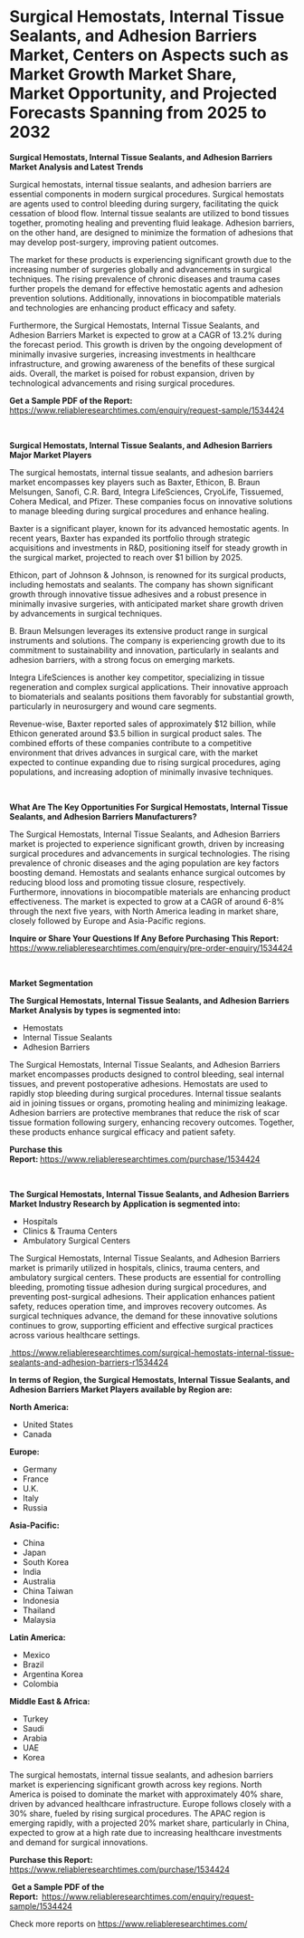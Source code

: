 <p><h1>Surgical Hemostats, Internal Tissue Sealants, and Adhesion Barriers Market, Centers on Aspects such as Market Growth Market Share, Market Opportunity, and Projected Forecasts Spanning from 2025 to 2032</h1></p><p><strong>Surgical Hemostats, Internal Tissue Sealants, and Adhesion Barriers Market Analysis and Latest Trends</strong></p>
<p><p>Surgical hemostats, internal tissue sealants, and adhesion barriers are essential components in modern surgical procedures. Surgical hemostats are agents used to control bleeding during surgery, facilitating the quick cessation of blood flow. Internal tissue sealants are utilized to bond tissues together, promoting healing and preventing fluid leakage. Adhesion barriers, on the other hand, are designed to minimize the formation of adhesions that may develop post-surgery, improving patient outcomes.</p><p>The market for these products is experiencing significant growth due to the increasing number of surgeries globally and advancements in surgical techniques. The rising prevalence of chronic diseases and trauma cases further propels the demand for effective hemostatic agents and adhesion prevention solutions. Additionally, innovations in biocompatible materials and technologies are enhancing product efficacy and safety.</p><p>Furthermore, the Surgical Hemostats, Internal Tissue Sealants, and Adhesion Barriers Market is expected to grow at a CAGR of 13.2% during the forecast period. This growth is driven by the ongoing development of minimally invasive surgeries, increasing investments in healthcare infrastructure, and growing awareness of the benefits of these surgical aids. Overall, the market is poised for robust expansion, driven by technological advancements and rising surgical procedures.</p></p>
<p><strong>Get a Sample PDF of the Report:&nbsp;</strong> <a href="https://www.reliableresearchtimes.com/enquiry/request-sample/1534424?utm_campaign=2230&utm_medium=2&utm_source=Github&utm_content=ia&utm_term=24032025&utm_id=surgical-hemostats-internal-tissue-sealants-and-adhesion-barriers">https://www.reliableresearchtimes.com/enquiry/request-sample/1534424</a></p>
<p>&nbsp;</p>
<p><strong>Surgical Hemostats, Internal Tissue Sealants, and Adhesion Barriers Major Market Players</strong></p>
<p><p>The surgical hemostats, internal tissue sealants, and adhesion barriers market encompasses key players such as Baxter, Ethicon, B. Braun Melsungen, Sanofi, C.R. Bard, Integra LifeSciences, CryoLife, Tissuemed, Cohera Medical, and Pfizer. These companies focus on innovative solutions to manage bleeding during surgical procedures and enhance healing.</p><p>Baxter is a significant player, known for its advanced hemostatic agents. In recent years, Baxter has expanded its portfolio through strategic acquisitions and investments in R&D, positioning itself for steady growth in the surgical market, projected to reach over $1 billion by 2025.</p><p>Ethicon, part of Johnson & Johnson, is renowned for its surgical products, including hemostats and sealants. The company has shown significant growth through innovative tissue adhesives and a robust presence in minimally invasive surgeries, with anticipated market share growth driven by advancements in surgical techniques.</p><p>B. Braun Melsungen leverages its extensive product range in surgical instruments and solutions. The company is experiencing growth due to its commitment to sustainability and innovation, particularly in sealants and adhesion barriers, with a strong focus on emerging markets.</p><p>Integra LifeSciences is another key competitor, specializing in tissue regeneration and complex surgical applications. Their innovative approach to biomaterials and sealants positions them favorably for substantial growth, particularly in neurosurgery and wound care segments.</p><p>Revenue-wise, Baxter reported sales of approximately $12 billion, while Ethicon generated around $3.5 billion in surgical product sales. The combined efforts of these companies contribute to a competitive environment that drives advances in surgical care, with the market expected to continue expanding due to rising surgical procedures, aging populations, and increasing adoption of minimally invasive techniques.</p></p>
<p>&nbsp;</p>
<p><strong>What Are The Key Opportunities For Surgical Hemostats, Internal Tissue Sealants, and Adhesion Barriers Manufacturers?</strong></p>
<p><p>The Surgical Hemostats, Internal Tissue Sealants, and Adhesion Barriers market is projected to experience significant growth, driven by increasing surgical procedures and advancements in surgical technologies. The rising prevalence of chronic diseases and the aging population are key factors boosting demand. Hemostats and sealants enhance surgical outcomes by reducing blood loss and promoting tissue closure, respectively. Furthermore, innovations in biocompatible materials are enhancing product effectiveness. The market is expected to grow at a CAGR of around 6-8% through the next five years, with North America leading in market share, closely followed by Europe and Asia-Pacific regions.</p></p>
<p><strong>Inquire or Share Your Questions If Any Before Purchasing This Report:</strong> <a href="https://www.reliableresearchtimes.com/enquiry/pre-order-enquiry/1534424?utm_campaign=2230&utm_medium=2&utm_source=Github&utm_content=ia&utm_term=24032025&utm_id=surgical-hemostats-internal-tissue-sealants-and-adhesion-barriers">https://www.reliableresearchtimes.com/enquiry/pre-order-enquiry/1534424</a></p>
<p>&nbsp;</p>
<p><strong>Market Segmentation</strong></p>
<p><strong>The Surgical Hemostats, Internal Tissue Sealants, and Adhesion Barriers Market Analysis by types is segmented into:</strong></p>
<p><ul><li>Hemostats</li><li>Internal Tissue Sealants</li><li>Adhesion Barriers</li></ul></p>
<p><p>The Surgical Hemostats, Internal Tissue Sealants, and Adhesion Barriers market encompasses products designed to control bleeding, seal internal tissues, and prevent postoperative adhesions. Hemostats are used to rapidly stop bleeding during surgical procedures. Internal tissue sealants aid in joining tissues or organs, promoting healing and minimizing leakage. Adhesion barriers are protective membranes that reduce the risk of scar tissue formation following surgery, enhancing recovery outcomes. Together, these products enhance surgical efficacy and patient safety.</p></p>
<p><strong>Purchase this Report:&nbsp;</strong><a href="https://www.reliableresearchtimes.com/purchase/1534424?utm_campaign=2230&utm_medium=2&utm_source=Github&utm_content=ia&utm_term=24032025&utm_id=surgical-hemostats-internal-tissue-sealants-and-adhesion-barriers">https://www.reliableresearchtimes.com/purchase/1534424</a></p>
<p>&nbsp;</p>
<p><strong>The Surgical Hemostats, Internal Tissue Sealants, and Adhesion Barriers Market Industry Research by Application is segmented into:</strong></p>
<p><ul><li>Hospitals</li><li>Clinics & Trauma Centers</li><li>Ambulatory Surgical Centers</li></ul></p>
<p><p>The Surgical Hemostats, Internal Tissue Sealants, and Adhesion Barriers market is primarily utilized in hospitals, clinics, trauma centers, and ambulatory surgical centers. These products are essential for controlling bleeding, promoting tissue adhesion during surgical procedures, and preventing post-surgical adhesions. Their application enhances patient safety, reduces operation time, and improves recovery outcomes. As surgical techniques advance, the demand for these innovative solutions continues to grow, supporting efficient and effective surgical practices across various healthcare settings.</p></p>
<p><a href="https://www.reliableresearchtimes.com/surgical-hemostats-internal-tissue-sealants-and-adhesion-barriers-r1534424?utm_campaign=2230&utm_medium=2&utm_source=Github&utm_content=ia&utm_term=24032025&utm_id=surgical-hemostats-internal-tissue-sealants-and-adhesion-barriers">&nbsp;https://www.reliableresearchtimes.com/surgical-hemostats-internal-tissue-sealants-and-adhesion-barriers-r1534424</a></p>
<p><strong>In terms of Region, the Surgical Hemostats, Internal Tissue Sealants, and Adhesion Barriers Market Players available by Region are:</strong></p>
<p>
    <p> <strong> North America: </strong>
        <ul>
            <li>United States</li>
            <li>Canada</li>
        </ul>
        </p> 
    <p> <strong> Europe: </strong>
        <ul>
            <li>Germany</li>
            <li>France</li>
            <li>U.K.</li>
            <li>Italy</li>
            <li>Russia</li>
        </ul>
        </p> 
    <p> <strong> Asia-Pacific: </strong>
        <ul>
            <li>China</li>
            <li>Japan</li>
            <li>South Korea</li>
            <li>India</li>
            <li>Australia</li>
            <li>China Taiwan</li>
            <li>Indonesia</li>
            <li>Thailand</li>
            <li>Malaysia</li>
        </ul>
        </p> 
    <p> <strong> Latin America: </strong>
        <ul>
            <li>Mexico</li>
            <li>Brazil</li>
            <li>Argentina Korea</li>
            <li>Colombia</li>
        </ul>
        </p> 
    <p> <strong> Middle East & Africa: </strong>
        <ul>
            <li>Turkey</li>
            <li>Saudi</li>
            <li>Arabia</li>
            <li>UAE</li>
            <li>Korea</li>
        </ul>
    </p>
    </p>
<p><p>The surgical hemostats, internal tissue sealants, and adhesion barriers market is experiencing significant growth across key regions. North America is poised to dominate the market with approximately 40% share, driven by advanced healthcare infrastructure. Europe follows closely with a 30% share, fueled by rising surgical procedures. The APAC region is emerging rapidly, with a projected 20% market share, particularly in China, expected to grow at a high rate due to increasing healthcare investments and demand for surgical innovations.</p></p>
<p><strong>Purchase this Report: </strong><a href="https://www.reliableresearchtimes.com/purchase/1534424?utm_campaign=2230&utm_medium=2&utm_source=Github&utm_content=ia&utm_term=24032025&utm_id=surgical-hemostats-internal-tissue-sealants-and-adhesion-barriers">https://www.reliableresearchtimes.com/purchase/1534424</a></p>
<p>&nbsp;<strong>Get a Sample PDF of the Report:&nbsp;&nbsp;</strong><a href="https://www.reliableresearchtimes.com/enquiry/request-sample/1534424?utm_campaign=2230&utm_medium=2&utm_source=Github&utm_content=ia&utm_term=24032025&utm_id=surgical-hemostats-internal-tissue-sealants-and-adhesion-barriers">https://www.reliableresearchtimes.com/enquiry/request-sample/1534424</a></p>
<p><strong></strong></p>
<p>Check more reports on <a href="https://www.reliableresearchtimes.com/?utm_campaign=2230&utm_medium=2&utm_source=Github&utm_content=ia&utm_term=24032025&utm_id=surgical-hemostats-internal-tissue-sealants-and-adhesion-barriers">https://www.reliableresearchtimes.com/</a></p>